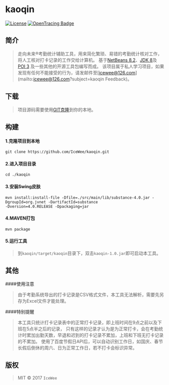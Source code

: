 # kaoqin
[![License](https://img.shields.io/badge/License-Apache%202.0-blue.svg)](https://github.com/IceWee/kaoqin/blob/master/LICENSE)
[![OpenTracing Badge](https://img.shields.io/badge/OpenTracing-enabled-blue.svg)](http://opentracing.io)

## 简介
>走向未来®考勤统计辅助工具，用来简化繁琐、易错的考勤统计核对工作，将人工核对打卡记录的工作交给计算机。
基于[NetBeans 8.2](https://netbeans.org/)、[JDK 8](http://www.oracle.com/technetwork/java/javase/downloads/jdk8-downloads-2133151.html)及[POI 3](http://poi.apache.org/download.html)
及一些其他的开源工具包编写而成。
该项目属于私人学习项目，如果发现有任何不能接受的行为，请发邮件至[icewee@126.com](mailto:icewee@126.com?subject=kaoqin Feedback)。

## 下载
>项目源码需要使用[GIT克隆](https://github.com/IceWee/kaoqin.git)到你的本地。

## 构建

#### 1.克隆项目到本地
```shell
git clone https://github.com/IceWee/kaoqin.git
```
#### 2.进入项目目录
```shell
cd ./kaoqin
```
#### 3.安装Swing皮肤
```shell
mvn install:install-file -Dfile=./src/main/lib/substance-4.0.jar -DgroupId=org.jvnet -DartifactId=substance 
-Dversion=4.0.RELEASE -Dpackaging=jar
```
#### 4.MAVEN打包
```shell
mvn package
```
#### 5.运行工具
>到`kaoqin/target/kaoqin`目录下，双击`kaoqin-1.0.jar`即可启动本工具。

## 其他
####使用注意
>由于考勤系统导出的打卡记录是CSV格式文件，本工具无法解析，需要先另存为Excel文件才能处理。

####特别提醒
>本工具只统计打卡记录表中的正常打卡记录，即上班时间在9点之前以及下班在5点半之后的记录，
只有这样的记录才认为是为正常打卡，会在考勤统计时累加出勤天数，早退和迟到的打卡记录不累加，上班和下班无打卡记录的不累加。
使用了百度节假日API后，可以自动识别工作日，如国庆、春节长假后倒休的周六、日为正常工作日，若不打卡会标识异常。

## 版权
>MIT © 2017 `IceWee`
